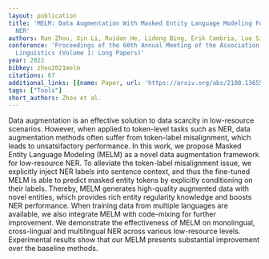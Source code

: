 ```yaml
---
layout: publication
title: 'MELM: Data Augmentation With Masked Entity Language Modeling For Low-resource
  NER'
authors: Ran Zhou, Xin Li, Ruidan He, Lidong Bing, Erik Cambria, Luo Si, Chunyan Miao
conference: 'Proceedings of the 60th Annual Meeting of the Association for Computational
  Linguistics (Volume 1: Long Papers)'
year: 2022
bibkey: zhou2021melm
citations: 67
additional_links: [{name: Paper, url: 'https://arxiv.org/abs/2108.13655'}]
tags: ["Tools"]
short_authors: Zhou et al.
---
```

Data augmentation is an effective solution to data scarcity in low-resource
scenarios. However, when applied to token-level tasks such as NER, data
augmentation methods often suffer from token-label misalignment, which leads to
unsatsifactory performance. In this work, we propose Masked Entity Language
Modeling (MELM) as a novel data augmentation framework for low-resource NER. To
alleviate the token-label misalignment issue, we explicitly inject NER labels
into sentence context, and thus the fine-tuned MELM is able to predict masked
entity tokens by explicitly conditioning on their labels. Thereby, MELM
generates high-quality augmented data with novel entities, which provides rich
entity regularity knowledge and boosts NER performance. When training data from
multiple languages are available, we also integrate MELM with code-mixing for
further improvement. We demonstrate the effectiveness of MELM on monolingual,
cross-lingual and multilingual NER across various low-resource levels.
Experimental results show that our MELM presents substantial improvement over
the baseline methods.